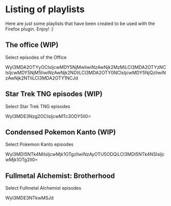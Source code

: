 # Listing of playlists

Here are just some playlists that have been created to be used with the Firefox plugin. Enjoy! :)


## The office (WIP)

Select episodes of the Office

WyI3MDA2OTYyOCIsIjcwMDY5NjMwIiwiNzAwNjk2MzMiLCI3MDA2OTYzNCIsIjcwMDY5NjM5IiwiNzAwNjk2NDIiLCI3MDA2OTY0NCIsIjcwMDY5NjQzIiwiNzAwNjk2NTIiLCI3MDA2OTY1NCJd


## Star Trek TNG episodes (WIP)

Select Star Trek TNG episodes

WyI3MDE3Nzg2OCIsIjcwMTc3ODY5Il0=


## Condensed Pokemon Kanto (WIP)

Select Pokemon Kanto episodes

WyI3MDI5NTk4MiIsIjcwMjk1OTgzIiwiNzAyOTU5ODQiLCI3MDI5NTk4NSIsIjcwMjk1OTg2Il0=


## Fullmetal Alchemist: Brotherhood

Select Fullmetal Alchemist episodes

WyI3MDE3NTkwMSJd
